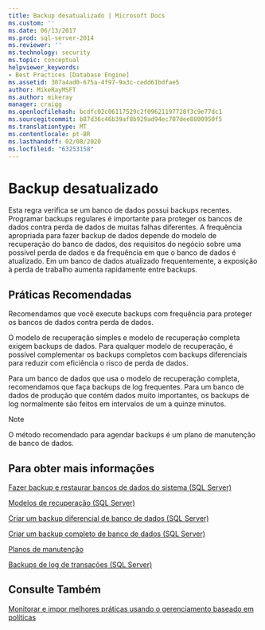 ```yaml
---
title: Backup desatualizado | Microsoft Docs
ms.custom: ''
ms.date: 06/13/2017
ms.prod: sql-server-2014
ms.reviewer: ''
ms.technology: security
ms.topic: conceptual
helpviewer_keywords:
- Best Practices [Database Engine]
ms.assetid: 307a4ad0-675a-4f97-9a3c-cedd61bdfae5
author: MikeRayMSFT
ms.author: mikeray
manager: craigg
ms.openlocfilehash: bcdfc02c06117529c2f09621197728f3c9e77dc1
ms.sourcegitcommit: b87d36c46b39af8b929ad94ec707dee8800950f5
ms.translationtype: MT
ms.contentlocale: pt-BR
ms.lasthandoff: 02/08/2020
ms.locfileid: "63253158"
---
```

# <a name="outdated-backup"></a>Backup desatualizado
  Esta regra verifica se um banco de dados possui backups recentes. Programar backups regulares é importante para proteger os bancos de dados contra perda de dados de muitas falhas diferentes. A frequência apropriada para fazer backup de dados depende do modelo de recuperação do banco de dados, dos requisitos do negócio sobre uma possível perda de dados e da frequência em que o banco de dados é atualizado. Em um banco de dados atualizado frequentemente, a exposição à perda de trabalho aumenta rapidamente entre backups.  
  
## <a name="best-practices-recommendations"></a>Práticas Recomendadas  
 Recomendamos que você execute backups com frequência para proteger os bancos de dados contra perda de dados.  
  
 O modelo de recuperação simples e modelo de recuperação completa exigem backups de dados. Para qualquer modelo de recuperação, é possível complementar os backups completos com backups diferenciais para reduzir com eficiência o risco de perda de dados.  
  
 Para um banco de dados que usa o modelo de recuperação completa, recomendamos que faça backups de log frequentes. Para um banco de dados de produção que contém dados muito importantes, os backups de log normalmente são feitos em intervalos de um a quinze minutos.  
  
> [!NOTE]  
>  O método recomendado para agendar backups é um plano de manutenção de banco de dados.  
  
## <a name="for-more-information"></a>Para obter mais informações  
 [Fazer backup e restaurar bancos de dados do sistema &#40;SQL Server&#41;](../backup-restore/back-up-and-restore-of-system-databases-sql-server.md)  
  
 [Modelos de recuperação &#40;SQL Server&#41;](../backup-restore/recovery-models-sql-server.md)  
  
 [Criar um backup diferencial de banco de dados &#40;SQL Server&#41;](../backup-restore/create-a-differential-database-backup-sql-server.md)  
  
 [Criar um backup completo de banco de dados &#40;SQL Server&#41;](../backup-restore/create-a-full-database-backup-sql-server.md)  
  
 [Planos de manutenção](../maintenance-plans/maintenance-plans.md)  
  
 [Backups de log de transações &#40;SQL Server&#41;](../backup-restore/transaction-log-backups-sql-server.md)  
  
## <a name="see-also"></a>Consulte Também  
 [Monitorar e impor melhores práticas usando o gerenciamento baseado em políticas](monitor-and-enforce-best-practices-by-using-policy-based-management.md)  
  
  
